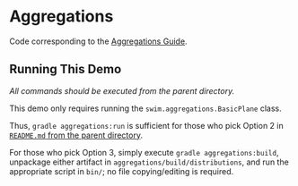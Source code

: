 # Aggregations

Code corresponding to the [Aggregations Guide](https://www.swimos.org/guides/aggregations.html).

## Running This Demo

_All commands should be executed from the parent directory._

This demo only requires running the `swim.aggregations.BasicPlane` class.

Thus, `gradle aggregations:run` is sufficient for those who pick Option 2 in [`README.md` from the parent directory](../README.md).

For those who pick Option 3, simply execute `gradle aggregations:build`, unpackage either artifact in `aggregations/build/distributions`, and run the appropriate script in `bin/`; no file copying/editing is required.
